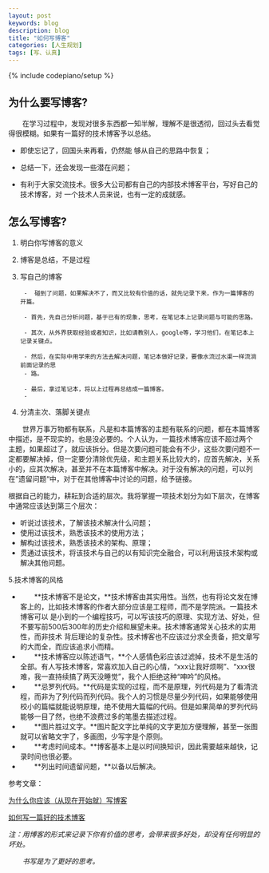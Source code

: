```yaml
---
layout: post
keywords: blog
description: blog
title: "如何写博客"
categories: [人生规划]
tags: [写、认真]
---
```

{% include codepiano/setup %}
## 为什么要写博客? ##
&emsp;&emsp;在学习过程中，发现对很多东西都一知半解，理解不是很透彻，回过头去看觉得很模糊。如果有一篇好的技术博客予以总结。

- 即使忘记了，回国头来再看，仍然能 够从自己的思路中恢复；

- 总结一下，还会发现一些潜在问题；

- 有利于大家交流技术。很多大公司都有自己的内部技术博客平台，写好自己的技术博客，对 一个技术人员来说，也有一定的成就感。

## 怎么写博客? ##
1. 明白你写博客的意义

1. 博客是总结，不是过程

1. 写自己的博客

		-  碰到了问题，如果解决不了，而又比较有价值的话，就先记录下来，作为一篇博客的开篇。
		
		- 首先，先自己分析问题，基于已有的现象，思考，在笔记本上记录问题与可能的思路。
		
		- 其次，从外界获取经验或者知识，比如请教别人，google等，学习他们，在笔记本上记录关键点。
		
		- 然后，在实际中用学来的方法去解决问题，笔记本做好记录，要像水流过水渠一样流淌前面记录的思
		- 路。
		
		- 最后，拿过笔记本，将以上过程再总结成一篇博客。
		- 
4. 分清主次、落脚关键点

&emsp;&emsp;世界万事万物都有联系，凡是和本篇博客的主题有联系的问题，都在本篇博客中描述，是不现实的，也是没必要的。个人认为，一篇技术博客应该不超过两个 主题，如果超过了，就应该拆分。但是次要问题可能会有不少，这些次要问题不一定都要解决掉，但一定要分清除优先级，和主题关系比较大的，应首先解决，关系 小的，应其次解决，甚至并不在本篇博客中解决。对于没有解决的问题，可以列在”遗留问题“中，对于在其他博客中讨论的问题，给予链接。

根据自己的能力，耕耘到合适的层次。我将掌握一项技术划分为如下层次，在博客中通常应该达到第三个层次：

- 听说过该技术，了解该技术解决什么问题；
- 使用过该技术，熟悉该技术的使用方法；
- 解构过该技术，熟悉该技术的架构、原理；
- 贯通过该技术，将该技术与自己的以有知识完全融合，可以利用该技术架构或解决其他问题。


5.技术博客的风格

- &emsp;&emsp;**技术博客不是论文，**技术博客由其实用性。当然，也有将论文发在博客上的，比如技术博客的作者大部分应该是工程师，而不是学院派。一篇技术博客可以 是小到的一个编程技巧，可以写该技巧的原理、实现方法、好处，但不要写前500后300年的历史介绍和展望未来。技术博客通常关心技术的实用性，而非技术 背后理论的复杂性。技术博客也不应该过分求全责备，把文章写的大而全，而应该追求小而精。
- &emsp;&emsp;**技术博客应以陈述语气，**个人感情色彩应该过滤掉，技术不是生活的全部。有人写技术博客，常喜欢加入自己的心情，“xxx让我好烦啊”、“xxx很难，我一直持续搞了两天没睡觉”，我个人拒绝这种“呻吟”的风格。
- &emsp;&emsp;**忌罗列代码。**代码是实现的过程，而不是原理，列代码是为了看清流程，而非为了列代码而列代码。我个人的习惯是尽量少列代码，如果能够使用校小的篇幅就能说明原理，绝不使用大篇幅的代码。但是如果简单的罗列代码能够一目了然，也绝不浪费过多的笔墨去描述过程。
- &emsp;&emsp;**图片胜过文字。**图片配文字比单纯的文字更加方便理解，甚至一张图就可以省略文字了，多画图，少写字是个原则。
- &emsp;&emsp;**考虑时间成本。**博客基本上是以时间换知识，因此需要越来越快，记录时间也很必要。
- &emsp;&emsp;**列出时间遗留问题，**以备以后解决。


参考文章：

[为什么你应该（从现在开始就）写博客](http://mindhacks.cn/2009/02/15/why-you-should-start-blogging-now/)

[如何写一篇好的技术博客](http://www.oschina.net/news/46714/howto-write-a-good-technical-blog)

*注：用博客的形式来记录下你有价值的思考，会带来很多好处，却没有任何明显的坏处。*

*&emsp;&emsp;书写是为了更好的思考。*
